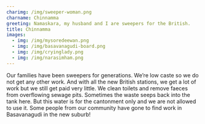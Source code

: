 ```yaml
---
charimg: /img/sweeper-woman.png
charname: Chinnamma
greeting: Namaskara, my husband and I are sweepers for the British.
title: Chinnamma
images:
  - img: /img/mysoredeewan.png
  - img: /img/basavanagudi-board.png
  - img: /img/cryinglady.png
  - img: /img/narasimham.png
---
```

Our families have been sweepers for generations. We’re low caste so we do not get any other work. And with all the new British stations, we get a lot of work but we still get paid very little. We clean toilets and remove faeces from overflowing sewage pits. Sometimes the waste seeps back into the tank here. But this water is for the cantonment only and we are not allowed to use it. Some people from our community have gone to find work in Basavanagudi in the new suburb!